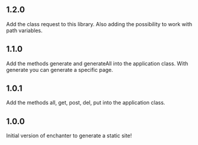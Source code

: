 ## 1.2.0

Add the class request to this library.
Also adding the possibility to work with path variables.

## 1.1.0

Add the methods generate and generateAll into the application class.
With generate you can generate a specific page.

## 1.0.1

Add the methods all, get, post, del, put into the application class.

## 1.0.0

Initial version of enchanter to generate a static site!